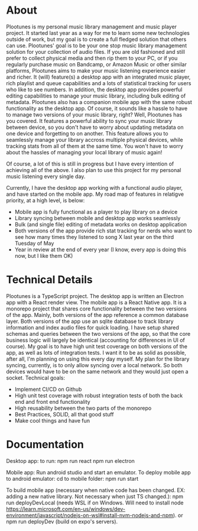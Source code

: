 # About

Plootunes is my personal music library management and music player project.
It started last year as a way for me to learn some new technologies outside of work, but my goal is to create a full fledged solution that others can use.
Plootunes' goal is to be your one stop music library management solution for your collection of audio files. If you are old fashioned and still prefer to collect physical media and then rip them to your PC, or if you regularly purchase music on Bandcamp, or Amazon Music or other similar platforms, Plootunes aims to make your music listening experience easier and richer.
It (will) feature(s) a desktop app with an integrated music player, rich playlist and queue capabilities and a lots of statistical tracking for users who like to see numbers. 
In addition, the desktop app provides powerful editing capabilities to manage your music library, including bulk editing of metadata.
Plootunes also has a companion mobile app with the same robust functionality as the desktop app. Of course, it sounds like a hassle to have to manage two versions of your music library, right? Well, Plootunes has you covered. It features a powerful ability to sync your music library between device, so you don't have to worry about updating metadata on one device and forgetting to on another. This feature allows you to seamlessly manage your library accross multiple physical devices, while tracking stats from all of them at the same time.
You won't have to worry about the hassles of managing your local library of music again!

Of course, a lot of this is still in progress but I have every intention of achieving all of the above. I also plan to use this project for my personal music listening every single day. 

Currently, I have the desktop app working with a functional audio player, and have started on the mobile app.
My road map of features in relatigve priority, at a high level, is below:

- Mobile app is fully functional as a player to play library on a device
- Library syncing between mobile and desktop app works seamlessly
- Bulk (and single file) editing of metadata works on desktop application
- Both versions of the app provide rich stat tracking for nerds who want to see how many times they listened to song X last year on the third Tuesday of May
- Year in review at the end of every year (I know, every app is doing this now, but I like them OK)

# Technical Details

Plootunes is a TypeScript project.
The desktop app is written an Electron app with a React render view.
The mobile app is a React Native app.
It is a monorepo project that shares core functionality between the two versions of the app. Mainly, both versions of the app reference a common database layer. Both versions of the app use an sqlite database to track library information and index audio files for quick loading. I have setup shared schemas and queries between the two versions of the app, so that the core business logic will largely be identical (accounting for differences in UI of course).
My goal is to have high unit test coverage on both versions of the app, as well as lots of integration tests. I want it to be as solid as possible, after all, I'm planning on using this every day myself.
My plan for the library syncing, currently, is to only allow syncing over a local network. So both devices would have to be on the same network and they would just open a socket. 
Technical goals:
- Implement CI/CD on Github
- High unit test coverage with robust integration tests of both the back end and front end functionality
- High reusability between the two parts of the monorepo
- Best Practices, SOLID, all that good stuff
- Make cool things and have fun

# Documentation

Desktop app:
    to run:
    npm run react
    npm run electron

Mobile app:
    Run android studio and start an emulator.
    To deploy mobile app to android emulator:
        cd to mobile folder:
            npm run start
    
To build mobile app (necessary when native code has been changed. EX: adding a new native library. Not necessary when just TS changed.):
    npm run deployDevLocal (needs WSL if on Windows. Will need to install node https://learn.microsoft.com/en-us/windows/dev-environment/javascript/nodejs-on-wsl#install-nvm-nodejs-and-npm).
    or
    npm run deployDev (build on expo's servers).
    
